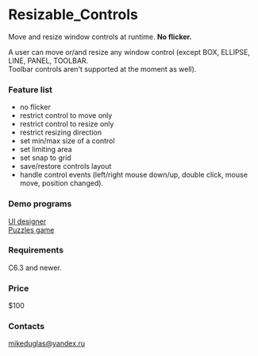 # Resizable_Controls
Move and resize window controls at runtime. **No flicker.**

A user can move or/and resize any window control (except BOX, ELLIPSE, LINE, PANEL, TOOLBAR.  
Toolbar controls aren't supported at the moment as well).

### Feature list
- no flicker
- restrict control to move only
- restrict control to resize only
- restrict resizing direction
- set min/max size of a control
- set limiting area
- set snap to grid
- save/restore controls layout
- handle control events (left/right mouse down/up, double click, mouse move, position changed).

### Demo programs
[UI designer](https://yadi.sk/d/UuvpyS6TAaEahA)  
[Puzzles game](https://yadi.sk/d/e05MXT8R_coD6g)

### Requirements
C6.3 and newer.

### Price
$100

### Contacts
mikeduglas@yandex.ru